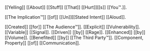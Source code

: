 [[Yelling]] [[About]] [[Stuff]] [[That]] [[Hurt]][[s]] [[You™.]].

[[The Implication™]] [[of]] [[Un]][[Stated Intent]] [[Aloud]].

[[Created]] [[for]] [[The Audience™]].
[[Explicit]] [[Vulnerability]].
[[Variable]] [[Signal]].
[[Driven]] [[by]] [[Rage]].
[[Enhanced]] [[by]] [[Volume]].
[[Benefited]] [[by]] [[The Third Party™]].
[[Component, Property]] [[of]] [[Communication]].